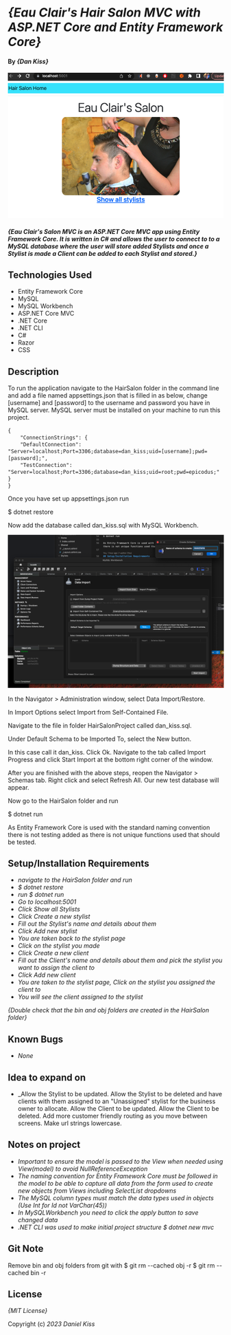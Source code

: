 # _{Eau Clair's Hair Salon MVC with ASP.NET Core and Entity Framework Core}_

#### By _**{Dan Kiss}**_

![Eau Clair's Salon MVC](./HairSalon/wwwroot/img/EauClairScreenshot.png)
#### _{Eau Clair's Salon MVC is an ASP.NET Core MVC app using Entity Framework Core. It is written in C# and allows the user to connect to to a MySQL database where the user will store added Stylists and once a Stylist is made a Client can be added to each Stylist and stored.}_

## Technologies Used

* Entity Framework Core
* MySQL
* MySQL Workbench
* ASP.NET Core MVC
* .NET Core
* .NET CLI
* C#
* Razor
* CSS

## Description

To run the application navigate to the HairSalon folder in the command line and add a file named appsettings.json that is filled in as below, change [username] and [password] to the username and password you have in MySQL server. MySQL server must be installed on your machine to run this project.

```
{
    "ConnectionStrings": {
    "DefaultConnection": "Server=localhost;Port=3306;database=dan_kiss;uid=[username];pwd=[password];",
    "TestConnection": "Server=localhost;Port=3306;database=dan_kiss;uid=root;pwd=epicodus;"
}
}
```

Once you have set up appsettings.json run 

$ dotnet restore

Now add the database called dan_kiss.sql with MySQL Workbench.

![Database Setup](./HairSalon/wwwroot/img/DatabaseSetup.png)

In the Navigator > Administration window, select Data Import/Restore.

In Import Options select Import from Self-Contained File.

Navigate to the file in folder HairSalonProject called dan_kiss.sql.

Under Default Schema to be Imported To, select the New button.

In this case call it dan_kiss.
Click Ok.
Navigate to the tab called Import Progress and click Start Import at the bottom right corner of the window.

After you are finished with the above steps, reopen the Navigator > Schemas tab. Right click and select Refresh All. Our new test database will appear.

Now go to the HairSalon folder and run

$ dotnet run

As Entity Framework Core is used with the standard naming convention there is not testing added as there is not unique functions used that should be tested.

## Setup/Installation Requirements

* _navigate to the HairSalon folder and run_
* _$ dotnet restore_
* _run $ dotnet run_
* _Go to localhost:5001_
* _Click Show all Stylists_
* _Click Create a new stylist_
* _Fill out the Stylist's name and details about them_
* _Click Add new stylist_
* _You are taken back to the stylist page_
* _Click on the stylist you made_
* _Click Create a new client_
* _Fill out the Client's name and details about them and pick the stylist you want to assign the client to_
* _Click Add new client_
* _You are taken to the stylist page, Click on the stylist you assigned the client to_
* _You will see the client assigned to the stylist_

_{Double check that the bin and obj folders are created in the HairSalon folder}_

## Known Bugs

* _None_

## Idea to expand on

* _Allow the Stylist to be updated. Allow the Stylist to be deleted and have clients with them assigned to an "Unassigned" stylist for the business owner to allocate. Allow the Client to be updated. Allow the Client to be deleted. Add more customer friendly routing as you move between screens. Make url strings lowercase.

## Notes on project

* _Important to ensure the model is passed to the View when needed using View(model) to avoid NullReferenceException_
* _The naming convention for Entity Framework Core must be followed in the model to be able to capture all data from the form used to create new objects from Views including SelectList dropdowns_
* _The MySQL column types must match the data types used in objects (Use Int for Id not VarChar(45))_
* _In MySQLWorkbench you need to click the apply button to save changed data_
* _.NET CLI was used to make initial project structure $ dotnet new mvc_

## Git Note
Remove bin and obj folders from git with 
$ git rm --cached obj -r 
$ git rm --cached bin -r

## License

_{MIT License}_

Copyright (c) _2023_ _Daniel Kiss_